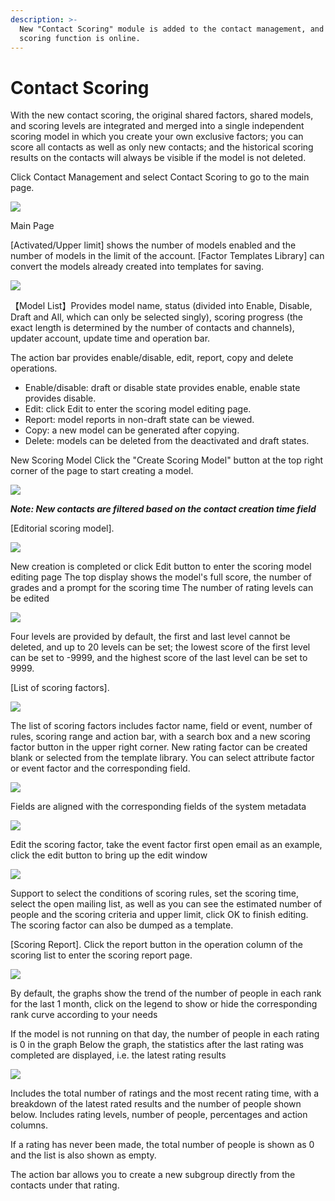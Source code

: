 ```yaml
---
description: >-
  New "Contact Scoring" module is added to the contact management, and the new
  scoring function is online.
---
```


# Contact Scoring

With the new contact scoring, the original shared factors, shared models, and scoring levels are integrated and merged into a single independent scoring model in which you create your own exclusive factors; you can score all contacts as well as only new contacts; and the historical scoring results on the contacts will always be visible if the model is not deleted.

Click Contact Management and select Contact Scoring to go to the main page.

![](<.gitbook/assets/image (649).png>)

Main Page&#x20;

&#x20;\[Activated/Upper limit] shows the number of models enabled and the number of models in the limit of the account. \[Factor Templates Library] can convert the models already created into templates for saving.

![](<.gitbook/assets/image (640).png>)

【Model List】Provides model name, status (divided into Enable, Disable, Draft and All, which can only be selected singly), scoring progress (the exact length is determined by the number of contacts and channels), updater account, update time and operation bar.&#x20;

The action bar provides enable/disable, edit, report, copy and delete operations.&#x20;

* Enable/disable: draft or disable state provides enable, enable state provides disable.
* &#x20;Edit: click Edit to enter the scoring model editing page.&#x20;
* Report: model reports in non-draft state can be viewed.&#x20;
* Copy: a new model can be generated after copying.&#x20;
* Delete: models can be deleted from the deactivated and draft states.&#x20;

New Scoring Model Click the "Create Scoring Model" button at the top right corner of the page to start creating a model.

![](<.gitbook/assets/image (647).png>)

_**Note: New contacts are filtered based on the contact creation time field**_

\[Editorial scoring model].

![](<.gitbook/assets/image (648).png>)

New creation is completed or click Edit button to enter the scoring model editing page The top display shows the model's full score, the number of grades and a prompt for the scoring time The number of rating levels can be edited

![](<.gitbook/assets/image (644).png>)

Four levels are provided by default, the first and last level cannot be deleted, and up to 20 levels can be set; the lowest score of the first level can be set to -9999, and the highest score of the last level can be set to 9999.

\[List of scoring factors].

![](<.gitbook/assets/image (646).png>)

The list of scoring factors includes factor name, field or event, number of rules, scoring range and action bar, with a search box and a new scoring factor button in the upper right corner. New rating factor can be created blank or selected from the template library. You can select attribute factor or event factor and the corresponding field.

![](<.gitbook/assets/image (639).png>)

Fields are aligned with the corresponding fields of the system metadata

![](<.gitbook/assets/image (637).png>)

Edit the scoring factor, take the event factor first open email as an example, click the edit button to bring up the edit window

![](<.gitbook/assets/image (642) (1).png>)

Support to select the conditions of scoring rules, set the scoring time, select the open mailing list, as well as you can see the estimated number of people and the scoring criteria and upper limit, click OK to finish editing. The scoring factor can also be dumped as a template.&#x20;

\[Scoring Report]. Click the report button in the operation column of the scoring list to enter the scoring report page.

![](<.gitbook/assets/image (645).png>)

By default, the graphs show the trend of the number of people in each rank for the last 1 month, click on the legend to show or hide the corresponding rank curve according to your needs

If the model is not running on that day, the number of people in each rating is 0 in the graph Below the graph, the statistics after the last rating was completed are displayed, i.e. the latest rating results

![](<.gitbook/assets/image (656).png>)

Includes the total number of ratings and the most recent rating time, with a breakdown of the latest rated results and the number of people shown below. Includes rating levels, number of people, percentages and action columns.&#x20;

If a rating has never been made, the total number of people is shown as 0 and the list is also shown as empty.&#x20;

The action bar allows you to create a new subgroup directly from the contacts under that rating.
